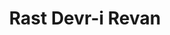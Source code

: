 ---
title: Rast Devr-i Revan
artist: Abdülkadir Meragi
layout: score
permalink: /sheet-music/rast-devr-i-revan
musescore-uri: user/28061512/scores/6453725/s/Wn2rwq
---